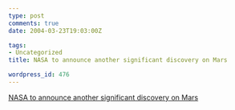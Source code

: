 ```yaml
---
type: post
comments: true
date: 2004-03-23T19:03:00Z

tags:
- Uncategorized
title: NASA to announce another significant discovery on Mars

wordpress_id: 476
---
```


[NASA to announce another significant discovery on Mars](http://news.bbc.co.uk/1/hi/sci/tech/3560867.stm)
